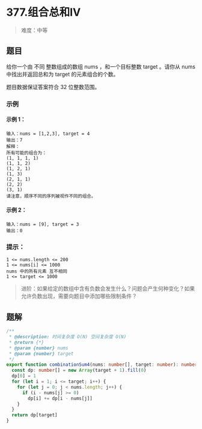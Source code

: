 # 377.组合总和Ⅳ

> 难度：中等

## 题目

给你一个由 不同 整数组成的数组 nums ，和一个目标整数 target 。请你从 nums 中找出并返回总和为 target 的元素组合的个数。

题目数据保证答案符合 32 位整数范围。

### 示例

#### 示例 1：

```
输入：nums = [1,2,3], target = 4
输出：7
解释：
所有可能的组合为：
(1, 1, 1, 1)
(1, 1, 2)
(1, 2, 1)
(1, 3)
(2, 1, 1)
(2, 2)
(3, 1)
请注意，顺序不同的序列被视作不同的组合。
```

#### 示例 2：

```
输入：nums = [9], target = 3
输出：0
```

### 提示：

```
1 <= nums.length <= 200
1 <= nums[i] <= 1000
nums 中的所有元素 互不相同
1 <= target <= 1000
```

> 进阶：如果给定的数组中含有负数会发生什么？问题会产生何种变化？如果允许负数出现，需要向题目中添加哪些限制条件？

## 题解

```ts
/**
 * @description: 时间复杂度 O(N) 空间复杂度 O(N)
 * @return {*}
 * @param {number} nums
 * @param {number} target
 */
export function combinationSum4(nums: number[], target: number): number {
  const dp: number[] = new Array(target + 1).fill(0)
  dp[0] = 1
  for (let i = 1; i <= target; i++) {
    for (let j = 0; j < nums.length; j++) {
      if (i - nums[j] >= 0)
        dp[i] += dp[i - nums[j]]
    }
  }
  return dp[target]
}
```
